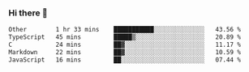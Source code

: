 ### Hi there 👋

<!--
**WShiBin/WShiBin** is a ✨ _special_ ✨ repository because its `README.md` (this file) appears on your GitHub profile.

Here are some ideas to get you started:

- 🔭 I’m currently working on ...
- 🌱 I’m currently learning ...
- 👯 I’m looking to collaborate on ...
- 🤔 I’m looking for help with ...
- 💬 Ask me about ...
- 📫 How to reach me: ...
- 😄 Pronouns: ...
- ⚡ Fun fact: ...
-->

<!--START_SECTION:waka-->

```txt
Other        1 hr 33 mins    ███████████░░░░░░░░░░░░░░   43.56 %
TypeScript   45 mins         █████▒░░░░░░░░░░░░░░░░░░░   20.89 %
C            24 mins         ██▓░░░░░░░░░░░░░░░░░░░░░░   11.17 %
Markdown     22 mins         ██▓░░░░░░░░░░░░░░░░░░░░░░   10.59 %
JavaScript   16 mins         ██░░░░░░░░░░░░░░░░░░░░░░░   07.44 %
```

<!--END_SECTION:waka-->
